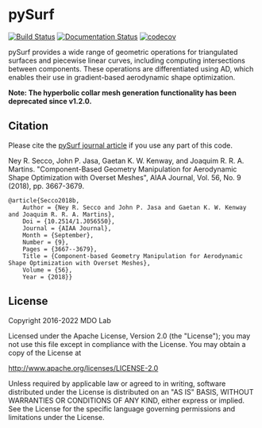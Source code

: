 pySurf
======
[![Build Status](https://dev.azure.com/mdolab/Public/_apis/build/status/mdolab.pysurf?repoName=mdolab%2Fpysurf&branchName=main)](https://dev.azure.com/mdolab/Public/_build/latest?definitionId=46&repoName=mdolab%2Fpysurf&branchName=main)
[![Documentation Status](https://readthedocs.com/projects/mdolab-pysurf/badge/?version=latest)](https://mdolab-pysurf.readthedocs-hosted.com/en/latest/?badge=latest)
[![codecov](https://codecov.io/gh/mdolab/pysurf/branch/main/graph/badge.svg?token=4WJA4N7CDQ)](https://codecov.io/gh/mdolab/pysurf)

pySurf provides a wide range of geometric operations for triangulated surfaces and piecewise linear curves, including computing intersections between components.
These operations are differentiated using AD, which enables their use in gradient-based aerodynamic shape optimization.

**Note: The hyperbolic collar mesh generation functionality has been deprecated since v1.2.0.**

Citation
--------

Please cite the [pySurf journal article](https://arc.aiaa.org/doi/abs/10.2514/1.J056550) if you use any part of this code.

Ney R. Secco, John P. Jasa, Gaetan K. W. Kenway, and Joaquim R. R. A. Martins.  "Component-Based Geometry Manipulation for Aerodynamic Shape Optimization with Overset Meshes", AIAA Journal, Vol. 56, No. 9 (2018), pp. 3667-3679.

```
@article{Secco2018b,
	Author = {Ney R. Secco and John P. Jasa and Gaetan K. W. Kenway and Joaquim R. R. A. Martins},
	Doi = {10.2514/1.J056550},
	Journal = {AIAA Journal},
	Month = {September},
	Number = {9},
	Pages = {3667--3679},
	Title = {Component-based Geometry Manipulation for Aerodynamic Shape Optimization with Overset Meshes},
	Volume = {56},
	Year = {2018}}
```

License
-------
Copyright 2016-2022 MDO Lab

Licensed under the Apache License, Version 2.0 (the "License");
you may not use this file except in compliance with the License.
You may obtain a copy of the License at

   http://www.apache.org/licenses/LICENSE-2.0

Unless required by applicable law or agreed to in writing, software
distributed under the License is distributed on an "AS IS" BASIS,
WITHOUT WARRANTIES OR CONDITIONS OF ANY KIND, either express or implied.
See the License for the specific language governing permissions and
limitations under the License.
